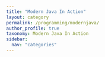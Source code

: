 ```yaml
---
title: "Modern Java In Action"
layout: category
permalink: /programming/modernjava/
author_profile: true
taxonomy: Modern Java In Action
sidebar:
  nav: "categories"
---
```


